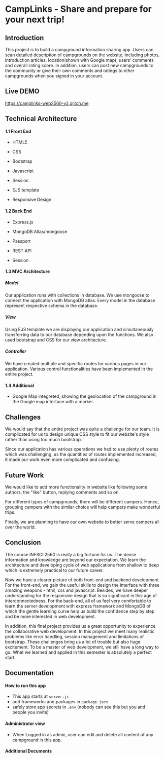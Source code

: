 # CampLinks - Share and prepare for your next trip!

## Introduction

This project is to build a campground information sharing app. Users can scan detailed description of campgrounds on the website, including photos, introduction articles, location(shown with Google map), users’ comments and overall rating score. In addition, users can post new campgrounds to the community or give their own comments and ratings to other campgrounds when you signed in your account.

## Live DEMO
https://camplinks-web2560-v2.glitch.me

## Technical Architecture

#### 1.1 Front End

- HTML5

- CSS

- Bootstrap

- Javascript

- Session

- EJS template

- Responsive Design

#### 1.2 Back End

- Express.js

- MongoDB Atlas/mongoose

- Passport

- REST API

- Session

#### 1.3 MVC Architecture

##### Model

Our application runs with collections in database. We use mongoose to connect the application with MongoDB atlas. Every model in the database represent respective schema in the database.

##### View

Using EJS template we are displaying our application and simultaneously transferring data to our database depending upon the functions. We also used bootstrap and CSS for our view architecture.

##### Controller

We have created multiple and specific routes for various pages in our application. Various control functionalities have been implemented in the entire project.

#### 1.4 Additional

- Google Map integreted, showing the geolocation of the campground in the Google map interface with a marker.

## Challenges

We would say that the entire project was quite a challenge for our team. It is complicated for us to design unique CSS style to fit our website's style rather than using too much bootstrap.

Since our application has various operations we had to use plenty of routes which was challenging, as the quantities of routes implemented increased, it made our work even more complicated and confusing.

## Future Work

We would like to add more functionality in website like following some authors, the "like" button, replying comments and so on.

For different types of campgrounds, there will be different campers. Hence, grouping campers with the similar choice will help campers make wonderful trips.

Finally, we are planning to have our own website to better serve campers all over the world.

## Conclusion

The course INFSCI 2560 is really a big fortune for us. The dense information and knowledge are beyond our expectation. We learn the architecture and developing cycle of web applications from shallow to deep which is extremely practical to our future career.

Now we have a clearer picture of both front-end and backend development. For the front-end, we gain the useful skills to design the interface with three amazing weapons - html, css and javascript. Besides, we have deeper understanding for the responsive design that is so significant in this age of interconnectedness. For the back-end, all of us feel very comfortable to learn the server development with express framework and MongoDB of which the gentle learning curve help us build the confidence step by step and be more interested in web development.

In addition, this final project provides us a great opportunity to experience the collaborative web development. In this project we meet many realistic problems like error handling, session management and limitations of bootstrap. These challenges bring us a lot of trouble but also huge excitement. To be a master of web development, we still have a long way to go. What we learned and applied in this semester is absolutely a perfect start.

## Documentation
#### How to run this app
- This app starts at `server.js`
- add frameworks and packages in `package.json`
- safely store app secrets in `.env` (nobody can see this but you and people you invite)

#### Administrator view

- When Logged in as admin, user can edit and delete all content of any campground in this app. 

#### Additional Documents

